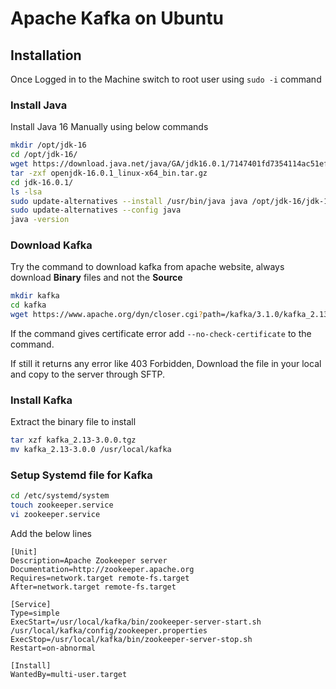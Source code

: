 # Apache Kafka on Ubuntu

## Installation

Once Logged in to the Machine switch to root user using ```sudo -i``` command

### Install Java

Install Java 16 Manually using below commands

```bash
mkdir /opt/jdk-16
cd /opt/jdk-16/
wget https://download.java.net/java/GA/jdk16.0.1/7147401fd7354114ac51ef3e1328291f/9/GPL/openjdk-16.0.1_linux-x64_bin.tar.gz
tar -zxf openjdk-16.0.1_linux-x64_bin.tar.gz 
cd jdk-16.0.1/
ls -lsa
sudo update-alternatives --install /usr/bin/java java /opt/jdk-16/jdk-16.0.1/bin/java 100
sudo update-alternatives --config java
java -version
```

### Download Kafka

Try the command to download kafka from apache website, always download **Binary** files and not the **Source**

```bash
mkdir kafka
cd kafka
wget https://www.apache.org/dyn/closer.cgi?path=/kafka/3.1.0/kafka_2.13-3.1.0.tgz
```
If the command gives certificate error add ```--no-check-certificate``` to the command.

If still it returns any error like 403 Forbidden, Download the file in your local and copy to the server through SFTP.

### Install Kafka

Extract the binary file to install

```bash
tar xzf kafka_2.13-3.0.0.tgz
mv kafka_2.13-3.0.0 /usr/local/kafka
```

### Setup Systemd file for Kafka

```bash
cd /etc/systemd/system
touch zookeeper.service
vi zookeeper.service
```

Add the below lines

```
[Unit]
Description=Apache Zookeeper server
Documentation=http://zookeeper.apache.org
Requires=network.target remote-fs.target
After=network.target remote-fs.target

[Service]
Type=simple
ExecStart=/usr/local/kafka/bin/zookeeper-server-start.sh /usr/local/kafka/config/zookeeper.properties
ExecStop=/usr/local/kafka/bin/zookeeper-server-stop.sh
Restart=on-abnormal

[Install]
WantedBy=multi-user.target
```